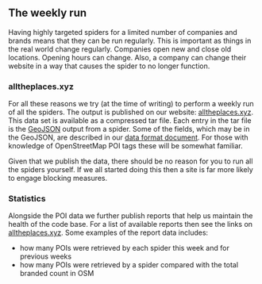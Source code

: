 ## The weekly run

Having highly targeted spiders for a limited number of companies and brands means
that they can be run regularly. This is important as things in the real world
change regularly. Companies open new and close old locations. Opening hours can
change. Also, a company can change their website in a way that causes the spider
to no longer function.

### alltheplaces.xyz

For all these reasons we try (at the time of writing) to perform a weekly run of
all the spiders. The output is published on our
website: [alltheplaces.xyz](https://www.alltheplaces.xyz/).
This data set is available as a compressed tar file. Each entry in the tar file
is the [GeoJSON](https://geojson.org/) output from a spider. Some of the fields, which
may be in the GeoJSON, are described in our [data format document](../DATA_FORMAT.md).
For those with knowledge of OpenStreetMap POI tags these will be somewhat familiar.

Given that we publish the data, there should be no reason for you to run all the
spiders yourself. If we all started doing this then a site is far more likely to
engage blocking measures.

### Statistics

Alongside the POI data we further publish reports that help us maintain the
health of the code base. For a list of available reports then see the links on
[alltheplaces.xyz](https://www.alltheplaces.xyz/). Some examples of the
report data includes:

* how many POIs were retrieved by each spider this week and for previous weeks
* how many POIs were retrieved by a spider compared with the total branded count in OSM
